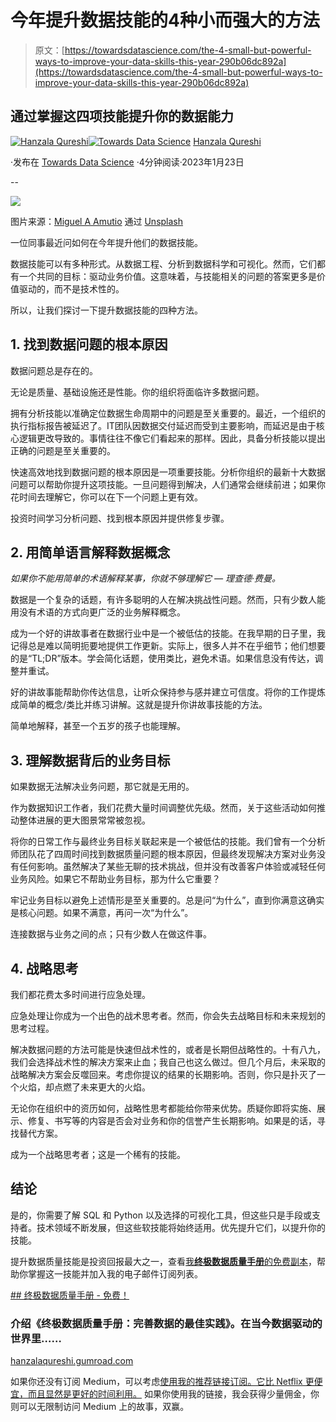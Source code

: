 # 今年提升数据技能的4种小而强大的方法

> 原文：[https://towardsdatascience.com/the-4-small-but-powerful-ways-to-improve-your-data-skills-this-year-290b06dc892a](https://towardsdatascience.com/the-4-small-but-powerful-ways-to-improve-your-data-skills-this-year-290b06dc892a)

## 通过掌握这四项技能提升你的数据能力

[](https://hanzalaqureshi.medium.com/?source=post_page-----290b06dc892a--------------------------------)[![Hanzala Qureshi](../Images/6241f863e3e0159e39fdec753095f792.png)](https://hanzalaqureshi.medium.com/?source=post_page-----290b06dc892a--------------------------------)[](https://towardsdatascience.com/?source=post_page-----290b06dc892a--------------------------------)[![Towards Data Science](../Images/a6ff2676ffcc0c7aad8aaf1d79379785.png)](https://towardsdatascience.com/?source=post_page-----290b06dc892a--------------------------------) [Hanzala Qureshi](https://hanzalaqureshi.medium.com/?source=post_page-----290b06dc892a--------------------------------)

·发布在 [Towards Data Science](https://towardsdatascience.com/?source=post_page-----290b06dc892a--------------------------------) ·4分钟阅读·2023年1月23日

--

![](../Images/2e58a3c710426c94953ccbd4d66a123d.png)

图片来源：[Miguel A Amutio](https://unsplash.com/es/@amutiomi?utm_source=medium&utm_medium=referral) 通过 [Unsplash](https://unsplash.com/?utm_source=medium&utm_medium=referral)

一位同事最近问如何在今年提升他们的数据技能。

数据技能可以有多种形式。从数据工程、分析到数据科学和可视化。然而，它们都有一个共同的目标：驱动业务价值。这意味着，与技能相关的问题的答案更多是价值驱动的，而不是技术性的。

所以，让我们探讨一下提升数据技能的四种方法。

## 1\. 找到数据问题的根本原因

数据问题总是存在的。

无论是质量、基础设施还是性能。你的组织将面临许多数据问题。

拥有分析技能以准确定位数据生命周期中的问题是至关重要的。最近，一个组织的执行指标报告被延迟了。IT团队因数据交付延迟而受到主要影响，而延迟是由于核心逻辑更改导致的。事情往往不像它们看起来的那样。因此，具备分析技能以提出正确的问题是至关重要的。

快速高效地找到数据问题的根本原因是一项重要技能。分析你组织的最新十大数据问题可以帮助你提升这项技能。一旦问题得到解决，人们通常会继续前进；如果你花时间去理解它，你可以在下一个问题上更有效。

投资时间学习分析问题、找到根本原因并提供修复步骤。

## 2\. 用简单语言解释数据概念

*如果你不能用简单的术语解释某事，你就不够理解它 — 理查德·费曼。*

数据是一个复杂的话题，有许多聪明的人在解决挑战性问题。然而，只有少数人能用没有术语的方式向更广泛的业务解释概念。

成为一个好的讲故事者在数据行业中是一个被低估的技能。在我早期的日子里，我记得总是难以简明扼要地提供工作更新。实际上，很多人并不在乎细节；他们想要的是“TL;DR”版本。学会简化话题，使用类比，避免术语。如果信息没有传达，调整并重试。

好的讲故事能帮助你传达信息，让听众保持参与感并建立可信度。将你的工作提炼成简单的概念/类比并练习讲解。这就是提升你讲故事技能的方法。

简单地解释，甚至一个五岁的孩子也能理解。

## 3\. 理解数据背后的业务目标

如果数据无法解决业务问题，那它就是无用的。

作为数据知识工作者，我们花费大量时间调整优先级。然而，关于这些活动如何推动整体进展的更大图景常常被忽视。

将你的日常工作与最终业务目标关联起来是一个被低估的技能。我们曾有一个分析师团队花了四周时间找到数据质量问题的根本原因，但最终发现解决方案对业务没有任何影响。虽然解决了某些无聊的技术挑战，但并没有改善客户体验或减轻任何业务风险。如果它不帮助业务目标，那为什么它重要？

牢记业务目标以避免上述情形是至关重要的。总是问“为什么”，直到你满意这确实是核心问题。如果不满意，再问一次“为什么”。

连接数据与业务之间的点；只有少数人在做这件事。

## 4\. 战略思考

我们都花费太多时间进行应急处理。

应急处理让你成为一个出色的战术思考者。然而，你会失去战略目标和未来规划的思考过程。

解决数据问题的方法可能是快速但战术性的，或者是长期但战略性的。十有八九，我们会选择战术性的解决方案来止血；我自己也这么做过。但几个月后，未采取的战略解决方案会反噬回来。考虑你提议的结果的长期影响。否则，你只是扑灭了一个火焰，却点燃了未来更大的火焰。

无论你在组织中的资历如何，战略性思考都能给你带来优势。质疑你即将实施、展示、修复、书写等的内容是否会对业务和你的信誉产生长期影响。如果是的话，寻找替代方案。

成为一个战略思考者；这是一个稀有的技能。

## 结论

是的，你需要了解 SQL 和 Python 以及选择的可视化工具，但这些只是手段或支持者。技术领域不断发展，但这些软技能将始终适用。优先提升它们，以提升你的技能。

提升数据质量技能是投资回报最大之一，查看[我**终极数据质量手册**的免费副本](http://hanzalaqureshi.gumroad.com/l/cfijx)，帮助你掌握这一技能并加入我的电子邮件订阅列表。

[## 终极数据质量手册 - 免费！](https://hanzalaqureshi.gumroad.com/l/cfijx?layout=profile&source=post_page-----290b06dc892a--------------------------------)

### 介绍《**终极数据质量手册：完善数据的最佳实践**》。在当今数据驱动的世界里……

[hanzalaqureshi.gumroad.com](https://hanzalaqureshi.gumroad.com/l/cfijx?layout=profile&source=post_page-----290b06dc892a--------------------------------)

如果你还没有订阅 Medium，可以考虑[使用我的推荐链接订阅。它比 Netflix 更便宜，而且显然是更好的时间利用。](https://hanzalaqureshi.medium.com/membership) 如果你使用我的链接，我会获得少量佣金，你则可以无限制访问 Medium 上的故事，双赢。
